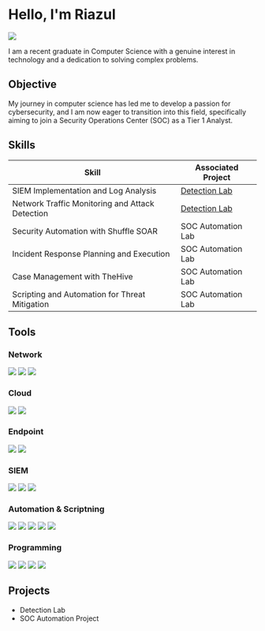 # Hello, I'm Riazul
<a href="https://linkedin.com/in/riazulhasansu"><img src="https://img.shields.io/badge/-LinkedIn-0072b1?&style=for-the-badge&logo=linkedin&logoColor=white" /></a>



I am a recent graduate in Computer Science with a genuine interest in technology and a dedication to solving complex problems.

## Objective

My journey in computer science has led me to develop a passion for cybersecurity, and I am now eager to transition into this field, specifically aiming to join a Security Operations Center (SOC) as a Tier 1 Analyst.

## Skills

| Skill                                         | Associated Project         |
|-----------------------------------------------|----------------------------|
| SIEM Implementation and Log Analysis          | <a href="https://google.com">Detection Lab</a>|
| Network Traffic Monitoring and Attack Detection | <a href="https://google.com">Detection Lab</a>|
| Security Automation with Shuffle SOAR         | SOC Automation Lab|
| Incident Response Planning and Execution      | SOC Automation Lab|
| Case Management with TheHive                  | SOC Automation Lab|
| Scripting and Automation for Threat Mitigation | SOC Automation Lab|

## Tools

### Network
<div>
    <img src="https://img.shields.io/badge/-Wireshark-1679A7?&style=for-the-badge&logo=Wireshark&logoColor=white" />
    <img src="https://img.shields.io/badge/-Suricata-EF3B2D?&style=for-the-badge&logo=Suricata&logoColor=white" />
    <img src="https://img.shields.io/badge/-Zeek-777BB4?&style=for-the-badge&logo=Zeek&logoColor=white" />
</div>

### Cloud
<div>
    <img src="https://img.shields.io/badge/-Amazon_AWS-232F3E?&style=for-the-badge&logo=Amazon-AWS&logoColor=white" />
    <img src="https://img.shields.io/badge/-Velociraptor-4B275F?&style=for-the-badge&logo=Velociraptor&logoColor=white" />
</div>


### Endpoint
<div>
    <img src="https://img.shields.io/badge/-Microsoft_Defender_for_Endpoint-00A4EF?&style=for-the-badge&logo=Microsoft&logoColor=white" />
    <img src="https://img.shields.io/badge/-Velociraptor-4B275F?&style=for-the-badge&logo=Velociraptor&logoColor=white" />
</div>

### SIEM
<div>
    <img src="https://img.shields.io/badge/-Microsoft_Sentinel-0078D4?&style=for-the-badge&logo=Microsoft&logoColor=white" />
    <img src="https://img.shields.io/badge/-Splunk-000000?&style=for-the-badge&logo=Splunk&logoColor=white" />
    <img src="https://img.shields.io/badge/-Elastic-005571?&style=for-the-badge&logo=Elastic&logoColor=white" />
</div>

### Automation & Scriptning
<img src="https://img.shields.io/badge/-Linux_Shell_Script-121011?style=for-the-badge&logo=gnu-bash&logoColor=white" /> <img src="https://img.shields.io/badge/-Python_for_Automation-3776AB?style=for-the-badge&logo=python&logoColor=white" /> <img src="https://img.shields.io/badge/-PowerShell-5391FE?style=for-the-badge&logo=powershell&logoColor=white" /> <img src="https://img.shields.io/badge/-Jenkins-D24939?style=for-the-badge&logo=jenkins&logoColor=white" /> <img src="https://img.shields.io/badge/-Ansible-EE0000?style=for-the-badge&logo=ansible&logoColor=white" />

### Programming
<img src="https://img.shields.io/badge/-Java-007396?style=for-the-badge&logo=java&logoColor=white" /> <img src="https://img.shields.io/badge/-Python-3776AB?style=for-the-badge&logo=python&logoColor=white" /> <img src="https://img.shields.io/badge/-.NET-512BD4?style=for-the-badge&logo=dotnet&logoColor=white" /> <img src="https://img.shields.io/badge/-Flutter-02569B?style=for-the-badge&logo=flutter&logoColor=white" />








## Projects
- Detection Lab
- SOC Automation Project
